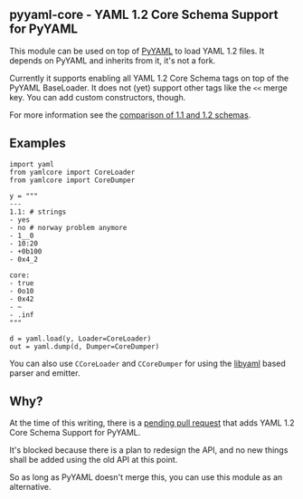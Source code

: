 ## pyyaml-core - YAML 1.2 Core Schema Support for PyYAML

This module can be used on top of [PyYAML](https://github.com/yaml/pyyaml) to
load YAML 1.2 files.
It depends on PyYAML and inherits from it, it's not a fork.

Currently it supports enabling all YAML 1.2 Core Schema tags on top
of the PyYAML BaseLoader.
It does not (yet) support other tags like the `<<` merge key.
You can add custom constructors, though.

For more information see the [comparison of 1.1 and 1.2
schemas](https://perlpunk.github.io/yaml-test-schema/schemas.html).

## Examples

    import yaml
    from yamlcore import CoreLoader
    from yamlcore import CoreDumper

    y = """
    ---
    1.1: # strings
    - yes
    - no # norway problem anymore
    - 1__0
    - 10:20
    - +0b100
    - 0x4_2

    core:
    - true
    - 0o10
    - 0x42
    - ~
    - .inf
    """

    d = yaml.load(y, Loader=CoreLoader)
    out = yaml.dump(d, Dumper=CoreDumper)

You can also use `CCoreLoader` and `CCoreDumper` for using the
[libyaml](https://github.com/yaml/libyaml) based parser and emitter.

## Why?

At the time of this writing, there is a [pending pull
request](https://github.com/yaml/pyyaml/pull/555) that adds YAML 1.2 Core
Schema Support for PyYAML.

It's blocked because there is a plan to redesign the API, and no new things
shall be added using the old API at this point.

So as long as PyYAML doesn't merge this, you can use this module as an
alternative.
